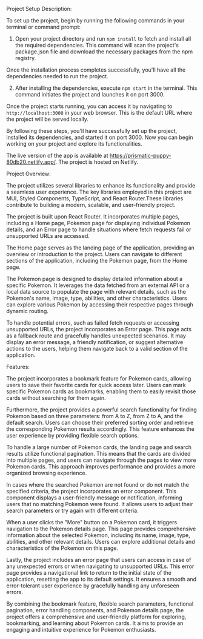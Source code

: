 Project Setup Description:

To set up the project, begin by running the following commands in your terminal or command prompt:

1. Open your project directory and run `npm install` to fetch and install all the required dependencies. This command will scan the project's package.json file and download the necessary packages from the npm registry.

Once the installation process completes successfully, you'll have all the dependencies needed to run the project.

2. After installing the dependencies, execute `npm start` in the terminal. This command initiates the project and launches it on port 3000.

Once the project starts running, you can access it by navigating to `http://localhost:3000` in your web browser. This is the default URL where the project will be served locally.

By following these steps, you'll have successfully set up the project, installed its dependencies, and started it on port 3000. Now you can begin working on your project and explore its functionalities.

The live version of the app is available at https://prismatic-puppy-80db20.netlify.app/. The project is hosted on Netlify.

Project Overview:

The project utilizes several libraries to enhance its functionality and provide a seamless user experience. The key libraries employed in this project are MUI, Styled Components, TypeScript, and React Router.These libraries contribute to building a modern, scalable, and user-friendly project.

The project is built upon React Router. It incorporates multiple pages, including a Home page, Pokemon page for displaying individual Pokemon details, and an Error page to handle situations where fetch requests fail or unsupported URLs are accessed.

The Home page serves as the landing page of the application, providing an overview or introduction to the project. Users can navigate to different sections of the application, including the Pokemon page, from the Home page.

The Pokemon page is designed to display detailed information about a specific Pokemon. It leverages the data fetched from an external API or a local data source to populate the page with relevant details, such as the Pokemon's name, image, type, abilities, and other characteristics. Users can explore various Pokemon by accessing their respective pages through dynamic routing.

To handle potential errors, such as failed fetch requests or accessing unsupported URLs, the project incorporates an Error page. This page acts as a fallback route and gracefully handles unexpected scenarios. It may display an error message, a friendly notification, or suggest alternative actions to the users, helping them navigate back to a valid section of the application.

Features:

The project incorporates a bookmark feature for Pokemon cards, allowing users to save their favorite cards for quick access later. Users can mark specific Pokemon cards as bookmarks, enabling them to easily revisit those cards without searching for them again.

Furthermore, the project provides a powerful search functionality for finding Pokemon based on three parameters: from A to Z, from Z to A, and the default search. Users can choose their preferred sorting order and retrieve the corresponding Pokemon results accordingly. This feature enhances the user experience by providing flexible search options.

To handle a large number of Pokemon cards, the landing page and search results utilize functional pagination. This means that the cards are divided into multiple pages, and users can navigate through the pages to view more Pokemon cards. This approach improves performance and provides a more organized browsing experience.

In cases where the searched Pokemon are not found or do not match the specified criteria, the project incorporates an error component. This component displays a user-friendly message or notification, informing users that no matching Pokemon were found. It allows users to adjust their search parameters or try again with different criteria.

When a user clicks the "More" button on a Pokemon card, it triggers navigation to the Pokemon details page. This page provides comprehensive information about the selected Pokemon, including its name, image, type, abilities, and other relevant details. Users can explore additional details and characteristics of the Pokemon on this page.

Lastly, the project includes an error page that users can access in case of any unexpected errors or when navigating to unsupported URLs. This error page provides a navigational link to return to the initial state of the application, resetting the app to its default settings. It ensures a smooth and error-tolerant user experience by gracefully handling any unforeseen errors.

By combining the bookmark feature, flexible search parameters, functional pagination, error handling components, and Pokemon details page, the project offers a comprehensive and user-friendly platform for exploring, bookmarking, and learning about Pokemon cards. It aims to provide an engaging and intuitive experience for Pokemon enthusiasts.
